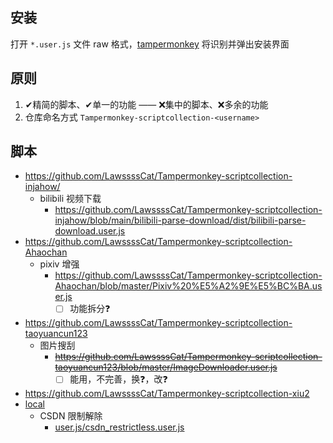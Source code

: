 ## 安装

打开 `*.user.js` 文件 raw 格式，[tampermonkey](https://www.tampermonkey.net/) 将识别并弹出安装界面

## 原则

1. ✔精简的脚本、✔单一的功能 —— ❌集中的脚本、❌多余的功能
1. 仓库命名方式 `Tampermonkey-scriptcollection-<username>`

## 脚本

+ https://github.com/LawssssCat/Tampermonkey-scriptcollection-injahow/
    + bilibili 视频下载
        + https://github.com/LawssssCat/Tampermonkey-scriptcollection-injahow/blob/main/bilibili-parse-download/dist/bilibili-parse-download.user.js
+ https://github.com/LawssssCat/Tampermonkey-scriptcollection-Ahaochan
    + pixiv 增强
        + https://github.com/LawssssCat/Tampermonkey-scriptcollection-Ahaochan/blob/master/Pixiv%20%E5%A2%9E%E5%BC%BA.user.js
            + [ ] 功能拆分❓
+ https://github.com/LawssssCat/Tampermonkey-scriptcollection-taoyuancun123
    + 图片搜刮
        + ~~https://github.com/LawssssCat/Tampermonkey-scriptcollection-taoyuancun123/blob/master/ImageDownloader.user.js~~
            + [ ] 能用，不完善，换❓，改❓
+ https://github.com/LawssssCat/Tampermonkey-scriptcollection-xiu2
+ [local](user.js/)
    + CSDN 限制解除
        + [user.js/csdn_restrictless.user.js](user.js/csdn_restrictless.user.js)